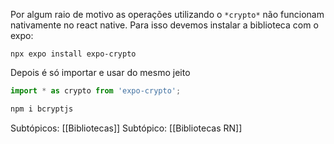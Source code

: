 Por algum raio de motivo as operações utilizando o `*crypto*` não funcionam nativamente no react native. Para isso devemos instalar a biblioteca com o expo:

```node
npx expo install expo-crypto
```

Depois é só importar e usar do mesmo jeito

```jsx
import * as crypto from 'expo-crypto';
```

```bash
npm i bcryptjs
```

Subtópicos: [[Bibliotecas]]
Subtópico: [[Bibliotecas RN]]